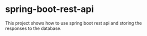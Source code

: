 # spring-boot-rest-api
This project shows how to use spring boot rest api and storing the responses to the database.
